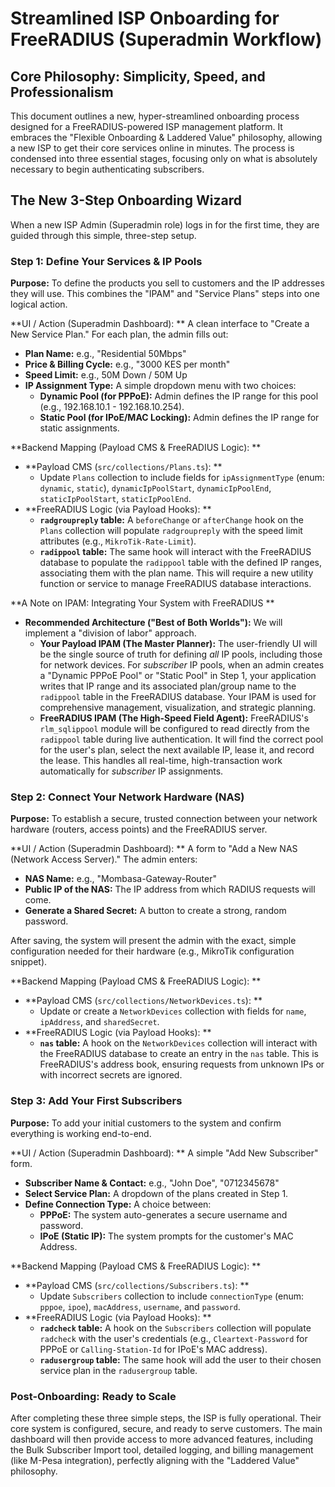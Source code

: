 # Streamlined ISP Onboarding for FreeRADIUS (Superadmin Workflow)

## Core Philosophy: Simplicity, Speed, and Professionalism
This document outlines a new, hyper-streamlined onboarding process designed for a FreeRADIUS-powered ISP management platform. It embraces the "Flexible Onboarding & Laddered Value" philosophy, allowing a new ISP to get their core services online in minutes. The process is condensed into three essential stages, focusing only on what is absolutely necessary to begin authenticating subscribers.

## The New 3-Step Onboarding Wizard
When a new ISP Admin (Superadmin role) logs in for the first time, they are guided through this simple, three-step setup.

### Step 1: Define Your Services & IP Pools

**Purpose:** To define the products you sell to customers and the IP addresses they will use. This combines the "IPAM" and "Service Plans" steps into one logical action.

**UI / Action (Superadmin Dashboard):
** A clean interface to "Create a New Service Plan." For each plan, the admin fills out:
*   **Plan Name:** e.g., "Residential 50Mbps"
*   **Price & Billing Cycle:** e.g., "3000 KES per month"
*   **Speed Limit:** e.g., 50M Down / 50M Up
*   **IP Assignment Type:** A simple dropdown menu with two choices:
    *   **Dynamic Pool (for PPPoE):** Admin defines the IP range for this pool (e.g., 192.168.10.1 - 192.168.10.254).
    *   **Static Pool (for IPoE/MAC Locking):** Admin defines the IP range for static assignments.

**Backend Mapping (Payload CMS & FreeRADIUS Logic):
**
*   **Payload CMS (`src/collections/Plans.ts`):
**
    *   Update `Plans` collection to include fields for `ipAssignmentType` (enum: `dynamic`, `static`), `dynamicIpPoolStart`, `dynamicIpPoolEnd`, `staticIpPoolStart`, `staticIpPoolEnd`.
*   **FreeRADIUS Logic (via Payload Hooks):
**
    *   **`radgroupreply` table:** A `beforeChange` or `afterChange` hook on the `Plans` collection will populate `radgroupreply` with the speed limit attributes (e.g., `MikroTik-Rate-Limit`).
    *   **`radippool` table:** The same hook will interact with the FreeRADIUS database to populate the `radippool` table with the defined IP ranges, associating them with the plan name. This will require a new utility function or service to manage FreeRADIUS database interactions.

**A Note on IPAM: Integrating Your System with FreeRADIUS
**
*   **Recommended Architecture ("Best of Both Worlds"):** We will implement a "division of labor" approach.
    *   **Your Payload IPAM (The Master Planner):** The user-friendly UI will be the single source of truth for defining *all* IP pools, including those for network devices. For *subscriber* IP pools, when an admin creates a "Dynamic PPPoE Pool" or "Static Pool" in Step 1, your application writes that IP range and its associated plan/group name to the `radippool` table in the FreeRADIUS database. Your IPAM is used for comprehensive management, visualization, and strategic planning.
    *   **FreeRADIUS IPAM (The High-Speed Field Agent):** FreeRADIUS's `rlm_sqlippool` module will be configured to read directly from the `radippool` table during live authentication. It will find the correct pool for the user's plan, select the next available IP, lease it, and record the lease. This handles all real-time, high-transaction work automatically for *subscriber* IP assignments.

### Step 2: Connect Your Network Hardware (NAS)

**Purpose:** To establish a secure, trusted connection between your network hardware (routers, access points) and the FreeRADIUS server.

**UI / Action (Superadmin Dashboard):
** A form to "Add a New NAS (Network Access Server)." The admin enters:
*   **NAS Name:** e.g., "Mombasa-Gateway-Router"
*   **Public IP of the NAS:** The IP address from which RADIUS requests will come.
*   **Generate a Shared Secret:** A button to create a strong, random password.

After saving, the system will present the admin with the exact, simple configuration needed for their hardware (e.g., MikroTik configuration snippet).

**Backend Mapping (Payload CMS & FreeRADIUS Logic):
**
*   **Payload CMS (`src/collections/NetworkDevices.ts`):
**
    *   Update or create a `NetworkDevices` collection with fields for `name`, `ipAddress`, and `sharedSecret`.
*   **FreeRADIUS Logic (via Payload Hooks):
**
    *   **`nas` table:** A hook on the `NetworkDevices` collection will interact with the FreeRADIUS database to create an entry in the `nas` table. This is FreeRADIUS's address book, ensuring requests from unknown IPs or with incorrect secrets are ignored.

### Step 3: Add Your First Subscribers

**Purpose:** To add your initial customers to the system and confirm everything is working end-to-end.

**UI / Action (Superadmin Dashboard):
** A simple "Add New Subscriber" form.
*   **Subscriber Name & Contact:** e.g., "John Doe", "0712345678"
*   **Select Service Plan:** A dropdown of the plans created in Step 1.
*   **Define Connection Type:** A choice between:
    *   **PPPoE:** The system auto-generates a secure username and password.
    *   **IPoE (Static IP):** The system prompts for the customer's MAC Address.

**Backend Mapping (Payload CMS & FreeRADIUS Logic):
**
*   **Payload CMS (`src/collections/Subscribers.ts`):
**
    *   Update `Subscribers` collection to include `connectionType` (enum: `pppoe`, `ipoe`), `macAddress`, `username`, and `password`.
*   **FreeRADIUS Logic (via Payload Hooks):
**
    *   **`radcheck` table:** A hook on the `Subscribers` collection will populate `radcheck` with the user's credentials (e.g., `Cleartext-Password` for PPPoE or `Calling-Station-Id` for IPoE's MAC address).
    *   **`radusergroup` table:** The same hook will add the user to their chosen service plan in the `radusergroup` table.

### Post-Onboarding: Ready to Scale
After completing these three simple steps, the ISP is fully operational. Their core system is configured, secure, and ready to serve customers. The main dashboard will then provide access to more advanced features, including the Bulk Subscriber Import tool, detailed logging, and billing management (like M-Pesa integration), perfectly aligning with the "Laddered Value" philosophy.

